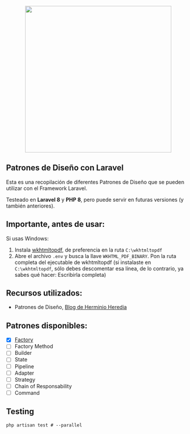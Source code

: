 <p align="center"><a href="https://laravel.com" target="_blank"><img src="https://raw.githubusercontent.com/laravel/art/master/logo-lockup/5%20SVG/2%20CMYK/1%20Full%20Color/laravel-logolockup-cmyk-red.svg" width="400"></a></p>

## Patrones de Diseño con Laravel

Esta es una recopilación de diferentes Patrones de Diseño que se pueden utilizar con el Framework Laravel.

Testeado en **Laravel 8** y **PHP 8**, pero puede servir en futuras versiones (y también anteriores).

## Importante, antes de usar:

Si usas Windows:
1. Instala [wkhtmltopdf](https://wkhtmltopdf.org/downloads.html), de preferencia en la ruta ```C:\wkhtmltopdf``` 
2. Abre el archivo `.env` y busca la llave `WKHTML_PDF_BINARY`. Pon la ruta completa del ejecutable de wkhtmltopdf (si instalaste en ```C:\wkhtmltopdf```, sólo debes descomentar esa línea, de lo contrario, ya sabes qué hacer: Escribirla completa)

## Recursos utilizados:
- Patrones de Diseño, [Blog de Herminio Heredia](https://herminioheredia.com.mx/)

## Patrones disponibles:
- [x] [Factory](https://github.com/sebacarrasco93/patrones-laravel/commit/16c29acafb6f4136ff0b52b121e8d215e2092890)
- [ ] Factory Method
- [ ] Builder
- [ ] State
- [ ] Pipeline
- [ ] Adapter
- [ ] Strategy
- [ ] Chain of Responsability
- [ ] Command

## Testing
```shell
php artisan test # --parallel
```
